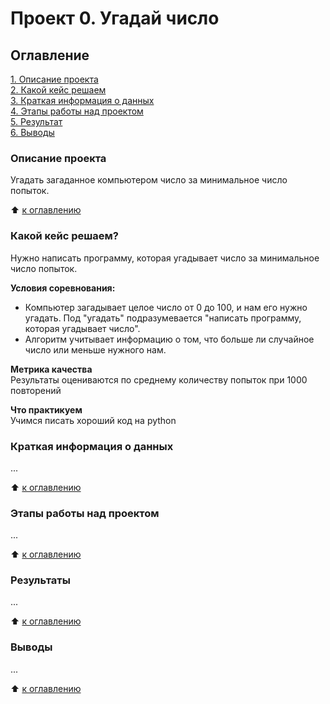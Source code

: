 # Проект 0. Угадай число

## Оглавление
[1. Описание проекта](https://github.com/Alex-Redkov/SF---DS)  
[2. Какой кейс решаем](https://github.com/Alex-Redkov/SF---DS)  
[3. Краткая информация о данных]()  
[4. Этапы работы над проектом]()  
[5. Результат]()  
[6. Выводы]()

### Описание проекта
Угадать загаданное компьютером число за минимальное число попыток.

:arrow_up: [к оглавлению]()

### Какой кейс решаем?
Нужно написать программу, которая угадывает число за минимальное число попыток.

**Условия соревнования:**
- Компьютер загадывает целое число от 0 до 100, и нам его нужно угадать. Под "угадать" подразумевается "написать программу, которая угадывает число".
- Алгоритм учитывает информацию о том, что больше ли случайное число или меньше нужного нам.

**Метрика качества**     
Результаты оцениваются по среднему количеству попыток при 1000 повторений

**Что практикуем**  
Учимся писать хороший код на python

### Краткая информация о данных
...

:arrow_up: [к оглавлению]()

### Этапы работы над проектом
...

:arrow_up: [к оглавлению]()

### Результаты
...

:arrow_up: [к оглавлению]()

### Выводы
...

:arrow_up: [к оглавлению]()
